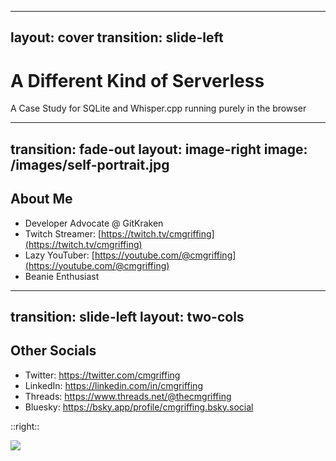 
---
layout: cover
transition: slide-left
---

# A Different Kind of Serverless

A Case Study for SQLite and Whisper.cpp running purely in the browser

---
transition: fade-out
layout: image-right
image: /images/self-portrait.jpg
---

## About Me

- Developer Advocate @ GitKraken
- Twitch Streamer: [https://twitch.tv/cmgriffing](https://twitch.tv/cmgriffing)
- Lazy YouTuber: [https://youtube.com/@cmgriffing](https://youtube.com/@cmgriffing)
- Beanie Enthusiast

---
transition: slide-left
layout: two-cols
---

## Other Socials

- Twitter: https://twitter.com/cmgriffing
- LinkedIn: https://linkedin.com/in/cmgriffing
- Threads: https://www.threads.net/@thecmgriffing
- Bluesky: https://bsky.app/profile/cmgriffing.bsky.social

::right::

<img src="/images/qr-code.png" class="w-[400px] h-full m-0 ml-20">
